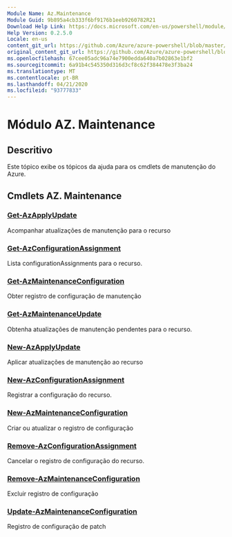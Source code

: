 ```yaml
---
Module Name: Az.Maintenance
Module Guid: 9b895a4cb333f6bf9176b1eeb9260782R21
Download Help Link: https://docs.microsoft.com/en-us/powershell/module/az.maintenance
Help Version: 0.2.5.0
Locale: en-us
content_git_url: https://github.com/Azure/azure-powershell/blob/master/src/Maintenance/Maintenance/help/Az.Maintenance.md
original_content_git_url: https://github.com/Azure/azure-powershell/blob/master/src/Maintenance/Maintenance/help/Az.Maintenance.md
ms.openlocfilehash: 67cee05adc96a74e7900edda640a7b02863e1bf2
ms.sourcegitcommit: 6a91b4c545350d316d3cf8c62f384478e3f3ba24
ms.translationtype: MT
ms.contentlocale: pt-BR
ms.lasthandoff: 04/21/2020
ms.locfileid: "93777833"
---
```

# Módulo AZ. Maintenance
## Descritivo
Este tópico exibe os tópicos da ajuda para os cmdlets de manutenção do Azure.

## Cmdlets AZ. Maintenance
### [Get-AzApplyUpdate](Get-AzApplyUpdate.md)
Acompanhar atualizações de manutenção para o recurso

### [Get-AzConfigurationAssignment](Get-AzConfigurationAssignment.md)
Lista configurationAssignments para o recurso.

### [Get-AzMaintenanceConfiguration](Get-AzMaintenanceConfiguration.md)
Obter registro de configuração de manutenção

### [Get-AzMaintenanceUpdate](Get-AzMaintenanceUpdate.md)
Obtenha atualizações de manutenção pendentes para o recurso.

### [New-AzApplyUpdate](New-AzApplyUpdate.md)
Aplicar atualizações de manutenção ao recurso

### [New-AzConfigurationAssignment](New-AzConfigurationAssignment.md)
Registrar a configuração do recurso.

### [New-AzMaintenanceConfiguration](New-AzMaintenanceConfiguration.md)
Criar ou atualizar o registro de configuração

### [Remove-AzConfigurationAssignment](Remove-AzConfigurationAssignment.md)
Cancelar o registro de configuração do recurso.

### [Remove-AzMaintenanceConfiguration](Remove-AzMaintenanceConfiguration.md)
Excluir registro de configuração

### [Update-AzMaintenanceConfiguration](Update-AzMaintenanceConfiguration.md)
Registro de configuração de patch

